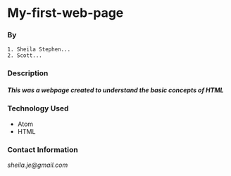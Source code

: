 # My-first-web-page
### By
    1. Sheila Stephen...
    2. Scott...


### Description
##### This was a webpage created to understand the basic concepts of HTML

### Technology Used
* Atom
* HTML

### Contact Information
_sheila.je@gmail.com_
